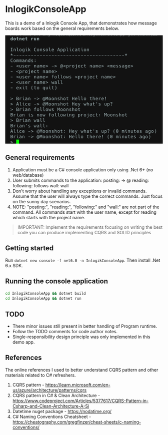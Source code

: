# InlogikConsoleApp

This is a demo of a Inlogik Console App, that demonstrates how message boards work based on the general requirements below.

![Inlogik Console Application Screenshot](2025-03-18_12-47-18.png)

## General requirements

1. Application must be a C# console application only using .Net 6+ (no web/database)
1. User submits commands to the application:
   posting: <user name> -> @<project name> <message>
   reading: <project name>
   following: <user name> follows <project name>
   wall: <user name> wall
1. Don't worry about handling any exceptions or invalid commands. Assume that the user will always type
   the correct commands. Just focus on the sunny day scenarios.
1. NOTE: "posting:", "reading:", "following:" and "wall:" are not part of the command. All commands start
   with the user name, except for reading which starts with the project name.

> IMPORTANT: Implement the requirements focusing on writing the best code you can produce implementing CQRS and SOLID principles

## Getting started

Run `dotnet new console -f net6.0 -n InlogikConsoleApp`. Then install .Net 6.x SDK.

## Running the console application

```bash
cd InlogikConsoleApp && dotnet build
cd InlogikConsoleApp && dotnet run
```

## TODO

- There minor issues still present in better handling of Program runtime.
- Follow the TODO comments for code author notes.
- Single-responsibility design principle was only implemented in this demo app.

## References

The online references I used to better understand CQRS pattern and other materials related to C# refreshers.

1. CQRS pattern - https://learn.microsoft.com/en-us/azure/architecture/patterns/cqrs
2. CQRS pattern in C# & Clean Architecture - https://www.codeproject.com/Articles/5377617/CQRS-Pattern-in-Csharp-and-Clean-Architecture-A-Si
3. Datetime nuget package - https://nodatime.org/
4. C# Naming Conventions Cheatsheet - https://cheatography.com/gregfinzer/cheat-sheets/c-naming-conventions/
